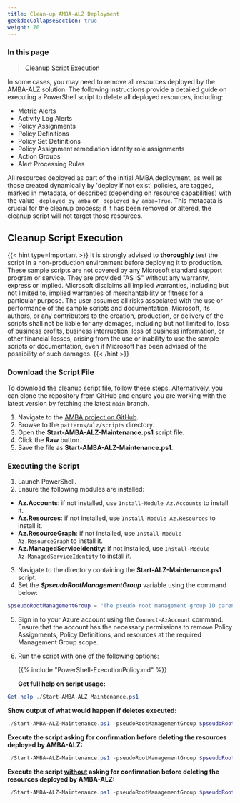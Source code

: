 ```yaml
---
title: Clean-up AMBA-ALZ Deployment
geekdocCollapseSection: true
weight: 70
---
```


### In this page

> [Cleanup Script Execution](../Cleaning-up-a-Deployment#cleanup-script-execution) </br>

In some cases, you may need to remove all resources deployed by the AMBA-ALZ solution. The following instructions provide a detailed guide on executing a PowerShell script to delete all deployed resources, including:

- Metric Alerts
- Activity Log Alerts
- Policy Assignments
- Policy Definitions
- Policy Set Definitions
- Policy Assignment remediation identity role assignments
- Action Groups
- Alert Processing Rules

All resources deployed as part of the initial AMBA deployment, as well as those created dynamically by 'deploy if not exist' policies, are tagged, marked in metadata, or described (depending on resource capabilities) with the value `_deployed_by_amba` or `_deployed_by_amba=True`. This metadata is crucial for the cleanup process; if it has been removed or altered, the cleanup script will not target those resources.

## Cleanup Script Execution

{{< hint type=Important >}}
It is strongly advised to **thoroughly** test the script in a non-production environment before deploying it to production. These sample scripts are not covered by any Microsoft standard support program or service. They are provided "AS IS" without any warranty, express or implied. Microsoft disclaims all implied warranties, including but not limited to, implied warranties of merchantability or fitness for a particular purpose. The user assumes all risks associated with the use or performance of the sample scripts and documentation. Microsoft, its authors, or any contributors to the creation, production, or delivery of the scripts shall not be liable for any damages, including but not limited to, loss of business profits, business interruption, loss of business information, or other financial losses, arising from the use or inability to use the sample scripts or documentation, even if Microsoft has been advised of the possibility of such damages.
{{< /hint >}}

### Download the Script File

To download the cleanup script file, follow these steps. Alternatively, you can clone the repository from GitHub and ensure you are working with the latest version by fetching the latest `main` branch.

1. Navigate to the [AMBA project on GitHub](https://github.com/Azure/azure-monitor-baseline-alerts).
2. Browse to the `patterns/alz/scripts` directory.
3. Open the **Start-AMBA-ALZ-Maintenance.ps1** script file.
4. Click the **Raw** button.
5. Save the file as **Start-AMBA-ALZ-Maintenance.ps1**.

### Executing the Script

1. Launch PowerShell.
2. Ensure the following modules are installed:
  - **Az.Accounts**: if not installed, use `Install-Module Az.Accounts` to install it.
  - **Az.Resources**: if not installed, use `Install-Module Az.Resources` to install it.
  - **Az.ResourceGraph**: if not installed, use `Install-Module Az.ResourceGraph` to install it.
  - **Az.ManagedServiceIdentity**: if not installed, use `Install-Module Az.ManagedServiceIdentity` to install it.
3. Navigate to the directory containing the **Start-ALZ-Maintenance.ps1** script.
4. Set the _**$pseudoRootManagementGroup**_ variable using the command below:

  ```powershell
  $pseudoRootManagementGroup = "The pseudo root management group ID parenting the identity, management and connectivity management groups"
  ```

5. Sign in to your Azure account using the `Connect-AzAccount` command. Ensure that the account has the necessary permissions to remove Policy Assignments, Policy Definitions, and resources at the required Management Group scope.
6. Run the script with one of the following options:

   {{% include "PowerShell-ExecutionPolicy.md" %}}

   **Get full help on script usage:**

  ```powershell
  Get-help ./Start-AMBA-ALZ-Maintenance.ps1
  ```

  **Show output of what would happen if deletes executed:**

  ```powershell
  ./Start-AMBA-ALZ-Maintenance.ps1 -pseudoRootManagementGroup $pseudoRootManagementGroup -cleanItems Amba-Alz -WhatIf
  ```

  **Execute the script asking for confirmation before deleting the resources deployed by AMBA-ALZ:**

  ```powershell
  ./Start-AMBA-ALZ-Maintenance.ps1 -pseudoRootManagementGroup $pseudoRootManagementGroup -cleanItems Amba-Alz
  ```

  **Execute the script <ins>without</ins> asking for confirmation before deleting the resources deployed by AMBA-ALZ:**

  ```powershell
  ./Start-AMBA-ALZ-Maintenance.ps1 -pseudoRootManagementGroup $pseudoRootManagementGroup -cleanItems Amba-Alz -Confirm:$false
  ```
